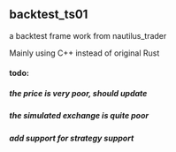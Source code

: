 ## backtest_ts01

a backtest frame work from nautilus_trader

Mainly using C++ instead of original Rust

#### todo:
##### the price is very poor, should update
##### the simulated exchange is quite poor
##### add support for strategy support

